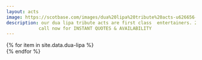 ```yaml
---
layout: acts
image: https://scotbase.com/images/dua%20lipa%20tribute%20acts-u626656-fr.jpg?crc=89610553
description: our dua lipa tribute acts are first class  entertainers. 2017 was such a breakthrough year for the bewitching London born singer  as she sold over a million copies of her self-titled debut album. and scotbase, always on the ball, offer two amazing tributes to the star.  <hr>
            call now for INSTANT QUOTES & AVAILABILITY
---
```


<div class="row mt-4">
  {% for item in site.data.dua-lipa %}
    <div class="col-md-4 mb-5">
      <div class="card border-0 shadow h-100">
        <a href="/acts/{{ item.title | slugify }}">
          <img class="card-img-top" src="{{ item.image_src }}" alt="" />
        </a>
      </div>
    </div>
  {% endfor %}
</div>